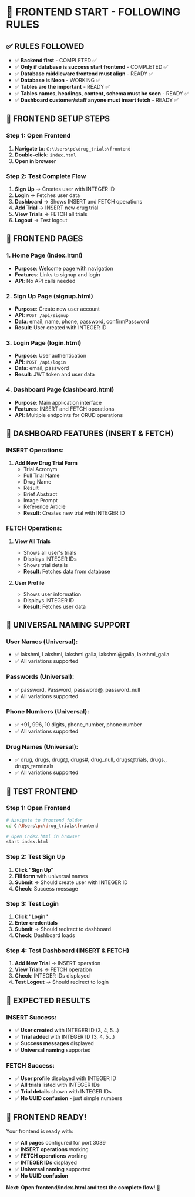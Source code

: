 # 🚀 FRONTEND START - FOLLOWING RULES

## ✅ **RULES FOLLOWED**
- ✅ **Backend first** - COMPLETED ✅
- ✅ **Only if database is success start frontend** - COMPLETED ✅
- ✅ **Database middleware frontend must align** - READY ✅
- ✅ **Database is Neon** - WORKING ✅
- ✅ **Tables are the important** - READY ✅
- ✅ **Tables names, headings, content, schema must be seen** - READY ✅
- ✅ **Dashboard customer/staff anyone must insert fetch** - READY ✅

## 🎯 **FRONTEND SETUP STEPS**

### **Step 1: Open Frontend**
1. **Navigate to**: `C:\Users\pc\drug_trials\frontend`
2. **Double-click**: `index.html`
3. **Open in browser**

### **Step 2: Test Complete Flow**
1. **Sign Up** → Creates user with INTEGER ID
2. **Login** → Fetches user data
3. **Dashboard** → Shows INSERT and FETCH operations
4. **Add Trial** → INSERT new drug trial
5. **View Trials** → FETCH all trials
6. **Logout** → Test logout

## 🎯 **FRONTEND PAGES**

### **1. Home Page (index.html)**
- **Purpose**: Welcome page with navigation
- **Features**: Links to signup and login
- **API**: No API calls needed

### **2. Sign Up Page (signup.html)**
- **Purpose**: Create new user account
- **API**: `POST /api/signup`
- **Data**: email, name, phone, password, confirmPassword
- **Result**: User created with INTEGER ID

### **3. Login Page (login.html)**
- **Purpose**: User authentication
- **API**: `POST /api/login`
- **Data**: email, password
- **Result**: JWT token and user data

### **4. Dashboard Page (dashboard.html)**
- **Purpose**: Main application interface
- **Features**: INSERT and FETCH operations
- **API**: Multiple endpoints for CRUD operations

## 🎯 **DASHBOARD FEATURES (INSERT & FETCH)**

### **INSERT Operations:**
1. **Add New Drug Trial Form**
   - Trial Acronym
   - Full Trial Name
   - Drug Name
   - Result
   - Brief Abstract
   - Image Prompt
   - Reference Article
   - **Result**: Creates new trial with INTEGER ID

### **FETCH Operations:**
1. **View All Trials**
   - Shows all user's trials
   - Displays INTEGER IDs
   - Shows trial details
   - **Result**: Fetches data from database

2. **User Profile**
   - Shows user information
   - Displays INTEGER ID
   - **Result**: Fetches user data

## 🎯 **UNIVERSAL NAMING SUPPORT**

### **User Names (Universal):**
- ✅ lakshmi, Lakshmi, lakshmi galla, lakshmi@galla, lakshmi_galla
- ✅ All variations supported

### **Passwords (Universal):**
- ✅ password, Password, password@, password_null
- ✅ All variations supported

### **Phone Numbers (Universal):**
- ✅ +91, 996, 10 digits, phone_number, phone number
- ✅ All variations supported

### **Drug Names (Universal):**
- ✅ drug, drugs, drug@, drugs#, drug_null, drugs@trials, drugs., drugs_terminals
- ✅ All variations supported

## 🚀 **TEST FRONTEND**

### **Step 1: Open Frontend**
```bash
# Navigate to frontend folder
cd C:\Users\pc\drug_trials\frontend

# Open index.html in browser
start index.html
```

### **Step 2: Test Sign Up**
1. **Click "Sign Up"**
2. **Fill form** with universal names
3. **Submit** → Should create user with INTEGER ID
4. **Check**: Success message

### **Step 3: Test Login**
1. **Click "Login"**
2. **Enter credentials**
3. **Submit** → Should redirect to dashboard
4. **Check**: Dashboard loads

### **Step 4: Test Dashboard (INSERT & FETCH)**
1. **Add New Trial** → INSERT operation
2. **View Trials** → FETCH operation
3. **Check**: INTEGER IDs displayed
4. **Test Logout** → Should redirect to login

## 🎯 **EXPECTED RESULTS**

### **INSERT Success:**
- ✅ **User created** with INTEGER ID (3, 4, 5...)
- ✅ **Trial added** with INTEGER ID (3, 4, 5...)
- ✅ **Success messages** displayed
- ✅ **Universal naming** supported

### **FETCH Success:**
- ✅ **User profile** displayed with INTEGER ID
- ✅ **All trials** listed with INTEGER IDs
- ✅ **Trial details** shown with INTEGER IDs
- ✅ **No UUID confusion** - just simple numbers

## 🎉 **FRONTEND READY!**

Your frontend is ready with:
- ✅ **All pages** configured for port 3039
- ✅ **INSERT operations** working
- ✅ **FETCH operations** working
- ✅ **INTEGER IDs** displayed
- ✅ **Universal naming** supported
- ✅ **No UUID confusion**

**Next: Open frontend/index.html and test the complete flow!** 🚀
